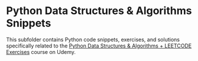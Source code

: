 
# Python Data Structures & Algorithms Snippets

This subfolder contains Python code snippets, exercises, and solutions specifically related to the [Python Data Structures & Algorithms + LEETCODE Exercises](https://www.udemy.com/course/data-structures-algorithms-python/) course on Udemy.
